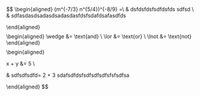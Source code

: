$$
\begin{aligned}
(m^{-7/3} n^{5/4})^{-8/9} =\\
& dsfdsfdsfsdfdsfds sdfsd \\
& sdfasdasdsadasdsadasdasfdsfsdafdsafasdfds 

\end{aligned}
$$
$$
\begin{aligned} 
\wedge &= \text{and} \\
\lor &= \text{or} \\
\lnot &= \text{not}
\end{aligned}
$$ 
$$
\begin{aligned} 

 x + y &= 5  \\

& sdfsdfsdfd= 2 + 3 sdafsdfdsfsdfsdfsdfsfsfsdfsa

\end{aligned}
$$